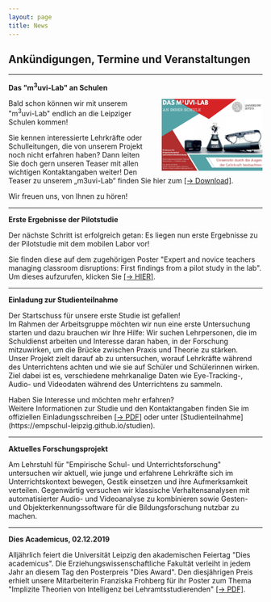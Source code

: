 ```yaml
---
layout: page
title: News
---
```


## Ankündigungen, Termine und Veranstaltungen

***

<b>Das "m<sup>3</sup>uvi-Lab" an Schulen</b>

<p><img src="assets/images/Karte_m3uvi-lab_final.jpg" width="200" hight="142" alt="" style="float:right; margin-left:20px;">Bald schon können wir mit unserem "m<sup>3</sup>uvi-Lab" endlich an die Leipziger Schulen kommen!</p>

<p>Sie kennen interessierte Lehrkräfte oder Schulleitungen, die von unserem Projekt noch nicht erfahren haben? Dann leiten Sie doch gern unseren Teaser mit allen wichtigen Kontaktangaben weiter! Den Teaser zu unserem „m3uvi-Lab“ finden Sie hier zum <a href="/assets/pdfs/Karte_m3uvi-lab_final.pdf">[&rarr; Download]</a>.</p>

<p>Wir freuen uns, von Ihnen zu hören!</p>

***

<b>Erste Ergebnisse der Pilotstudie</b>

<p>Der nächste Schritt ist erfolgreich getan: Es liegen nun erste Ergebnisse zu der Pilotstudie mit dem mobilen Labor vor!</p>

<p>Sie finden diese auf dem zugehörigen Poster "Expert and novice teachers managing classroom disruptions: First findings from a pilot study in the lab". Um dieses aufzurufen, klicken Sie <a href="/assets/pdfs/Mandy_Klatt_Poster_SIG27.pdf">[&rarr; HIER]</a>.</p>

***

<b>Einladung zur Studienteilnahme</b>

<p>Der Startschuss für unsere erste Studie ist gefallen!<br>   
Im Rahmen der Arbeitsgruppe möchten wir nun eine erste Untersuchung starten und dazu brauchen wir Ihre Hilfe: Wir suchen Lehrpersonen, die im Schuldienst arbeiten und Interesse daran haben, in der Forschung mitzuwirken, um die Brücke zwischen Praxis und Theorie zu stärken.<br>
Unser Projekt zielt darauf ab zu untersuchen, worauf Lehrkräfte während des Unterrichtens achten und wie sie auf Schüler und Schülerinnen wirken. Ziel dabei ist es, verschiedene mehrkanalige Daten wie Eye-Tracking-, Audio- und Videodaten während des Unterrichtens zu sammeln.</p>

<p>Haben Sie Interesse und möchten mehr erfahren?<br>
Weitere Informationen zur Studie und den Kontaktangaben finden Sie im offiziellen Einladungsschreiben <a href="/assets/pdfs/Einladung_Pilotstudie.pdf">[&rarr; PDF]</a> oder unter [Studienteilnahme](https://empschul-leipzig.github.io/studien).</p>

***

<b>Aktuelles Forschungsprojekt</b>

<p>Am Lehrstuhl für "Empirische Schul- und Unterrichtsforschung" untersuchen wir aktuell, wie junge und erfahrene Lehrkräfte sich im Unterrichtskontext bewegen, Gestik einsetzen und ihre Aufmerksamkeit verteilen. Gegenwärtig versuchen wir klassische Verhaltensanalysen mit automatisierter Audio- und Videoanalyse zu kombinieren sowie Gesten- und Objekterkennungssoftware für die Bildungsforschung nutzbar zu machen.</p>
 
***

<b>Dies Academicus, 02.12.2019</b> 

<p>Alljährlich feiert die Universität Leipzig den akademischen Feiertag "Dies academicus". Die Erziehungswissenschaftliche Fakultät verleiht in jedem Jahr an diesem Tag den Posterpreis "Dies Award". Den diesjährigen Preis erhielt unsere Mitarbeiterin Franziska Frohberg für ihr Poster zum Thema "Implizite Theorien von Intelligenz bei Lehramtsstudierenden" <a href="/assets/pdfs/Frohberg_Poster_2019_12_02.pdf">[&rarr; PDF]</a>.</p>